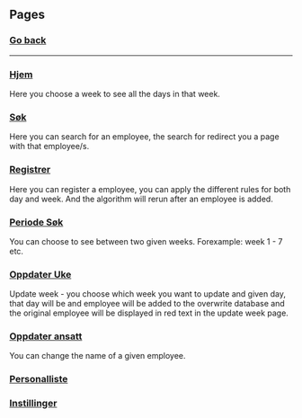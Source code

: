 ## Pages
### [Go back](../README.md)
---
### [Hjem](../pages/index.tsx)
Here you choose a week to see all the days in that week.

### [Søk](../pages/search.tsx)
Here you can search for an employee, the search for redirect you a page with that employee/s.

### [Registrer](../pages/create.tsx)
Here you can register a employee, you can apply the different rules for both day and week. And the algorithm will rerun after an employee is added.

### [Periode Søk](../pages/span.tsx)
You can choose to see between two given weeks. Forexample: week 1 - 7 etc.
### [Oppdater Uke](../pages/update.tsx)
Update week - you choose which week you want to update and given day, that day will be and employee will be added to the overwrite database and the original employee will be displayed in red text in the update week page.
### [Oppdater ansatt](../pages/updateEmployee.tsx)
You can change the name of a given employee.
### [Personalliste](../pages/personnellist.tsx)

### [Instillinger](../pages/settings.tsx)